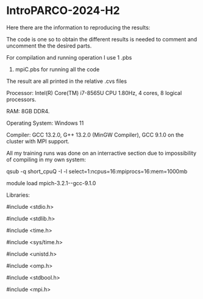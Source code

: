 # IntroPARCO-2024-H2
Here there are the information to reproducing the results:

The code is one so to obtain the different results is needed to comment and uncomment the the desired parts.

For compilation and running operation I use 1 .pbs
1. mpiC.pbs for running all the code

The result are all printed in the relative .cvs files

Processor: Intel(R) Core(TM) i7-8565U CPU 1.80Hz, 4 cores, 8 logical processors.

RAM: 8GB DDR4.

Operating System: Windows 11

Compiler: GCC 13.2.0, G++ 13.2.0 (MinGW Compiler), GCC 9.1.0 on the cluster with MPI support.

All my training runs was done on an interractive section due to impossibility of compiling in my own system:

qsub -q short_cpuQ -I -l select=1:ncpus=16:mpiprocs=16:mem=1000mb

module load mpich-3.2.1--gcc-9.1.0

Libraries: 

#include <stdio.h>

#include <stdlib.h>

#include <time.h>

#include <sys/time.h>

#include <unistd.h>

#include <omp.h>

#include <stdbool.h>

#include <mpi.h>
